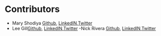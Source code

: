 # **Contributors**

<!-- Contributors Name, Twitter url, Github url, LinkedIN url-->
- Mary Shodiya [Github](https://github.com/MaryShodiya), [LinkedIN](https://www.linkedin.com/in/mary-shodiya/),[Twitter](https://twitter.com/addvokeight)
- Lee Gill[Github](https://github.com/LeeGee64), [LinkedIN](https://www.linkedin.com/in/leland-gill/),[Twitter](https://twitter.com/LeeGee64)
-Nick Rivera [Github](https://github.com/leerivera), [LinkedIN](https://www.linkedin.com/in/nicholas-riveraleer/),[Twitter](https://twitter.com/Leer)